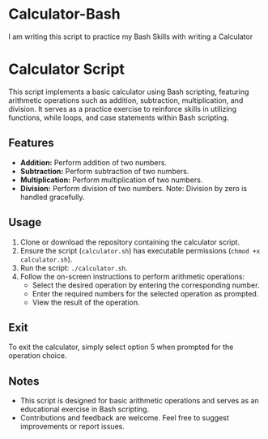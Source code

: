 # Calculator-Bash
I am writing this script to practice my Bash Skills with writing a Calculator

# Calculator Script

This script implements a basic calculator using Bash scripting, featuring arithmetic operations such as addition, subtraction, multiplication, and division. It serves as a practice exercise to reinforce skills in utilizing functions, while loops, and case statements within Bash scripting.

## Features

- **Addition:** Perform addition of two numbers.
- **Subtraction:** Perform subtraction of two numbers.
- **Multiplication:** Perform multiplication of two numbers.
- **Division:** Perform division of two numbers. Note: Division by zero is handled gracefully.

## Usage

1. Clone or download the repository containing the calculator script.
2. Ensure the script (`calculator.sh`) has executable permissions (`chmod +x calculator.sh`).
3. Run the script: `./calculator.sh`.
4. Follow the on-screen instructions to perform arithmetic operations:
   - Select the desired operation by entering the corresponding number.
   - Enter the required numbers for the selected operation as prompted.
   - View the result of the operation.

## Exit

To exit the calculator, simply select option 5 when prompted for the operation choice.

## Notes

- This script is designed for basic arithmetic operations and serves as an educational exercise in Bash scripting.
- Contributions and feedback are welcome. Feel free to suggest improvements or report issues.

